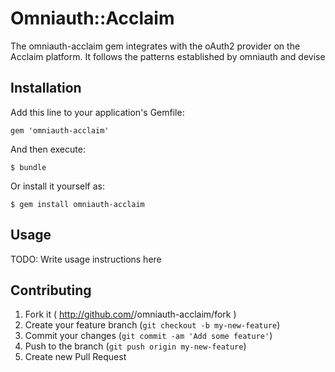 # Omniauth::Acclaim

The omniauth-acclaim gem integrates with the oAuth2 provider on the Acclaim platform.  It follows the
patterns established by omniauth and devise

## Installation

Add this line to your application's Gemfile:

    gem 'omniauth-acclaim'

And then execute:

    $ bundle

Or install it yourself as:

    $ gem install omniauth-acclaim

## Usage

TODO: Write usage instructions here

## Contributing

1. Fork it ( http://github.com/<my-github-username>/omniauth-acclaim/fork )
2. Create your feature branch (`git checkout -b my-new-feature`)
3. Commit your changes (`git commit -am 'Add some feature'`)
4. Push to the branch (`git push origin my-new-feature`)
5. Create new Pull Request
